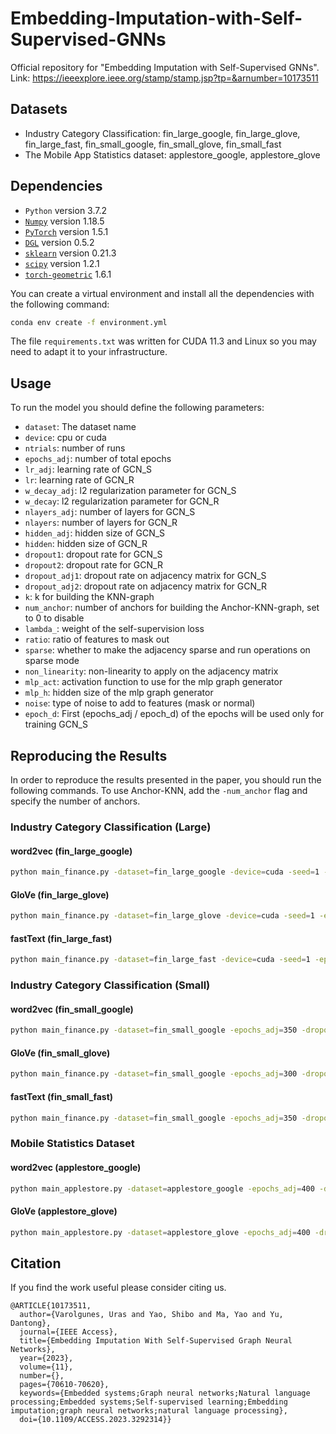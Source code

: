 # Embedding-Imputation-with-Self-Supervised-GNNs
Official repository for "Embedding Imputation with Self-Supervised GNNs". <br />
Link: https://ieeexplore.ieee.org/stamp/stamp.jsp?tp=&arnumber=10173511

## Datasets

- Industry Category Classification: fin_large_google, fin_large_glove, fin_large_fast, fin_small_google, fin_small_glove, fin_small_fast
- The Mobile App Statistics dataset: applestore_google, applestore_glove

## Dependencies

* `Python` version 3.7.2
* [`Numpy`](https://numpy.org/) version 1.18.5
* [`PyTorch`](https://pytorch.org/) version 1.5.1
* [`DGL`](https://www.dgl.ai/) version 0.5.2
* [`sklearn`](https://scikit-learn.org/stable/) version 0.21.3
* [`scipy`](https://www.scipy.org/) version 1.2.1
* [`torch-geometric`](https://github.com/rusty1s/pytorch_geometric) 1.6.1

You can create a virtual environment and install all the dependencies with the following command:

```bash
conda env create -f environment.yml
```

The file `requirements.txt` was written for CUDA 11.3 and Linux so you may need to adapt it to your infrastructure.

## Usage

To run the model you should define the following parameters:

- `dataset`: The dataset name
- `device`: cpu or cuda
- `ntrials`: number of runs
- `epochs_adj`: number of total epochs
- `lr_adj`: learning rate of GCN_S
- `lr`: learning rate of GCN_R
- `w_decay_adj`: l2 regularization parameter for GCN_S
- `w_decay`: l2 regularization parameter for GCN_R
- `nlayers_adj`: number of layers for GCN_S
- `nlayers`: number of layers for GCN_R
- `hidden_adj`: hidden size of GCN_S
- `hidden`: hidden size of GCN_R
- `dropout1`: dropout rate for GCN_S
- `dropout2`: dropout rate for GCN_R
- `dropout_adj1`: dropout rate on adjacency matrix for GCN_S
- `dropout_adj2`: dropout rate on adjacency matrix for GCN_R
- `k`: k for building the KNN-graph
- `num_anchor`: number of anchors for building the Anchor-KNN-graph, set to 0 to disable
- `lambda_`: weight of the self-supervision loss
- `ratio`: ratio of features to mask out
- `sparse`: whether to make the adjacency sparse and run operations on sparse mode
- `non_linearity`: non-linearity to apply on the adjacency matrix
- `mlp_act`: activation function to use for the mlp graph generator
- `mlp_h`: hidden size of the mlp graph generator
- `noise`: type of noise to add to features (mask or normal)
- `epoch_d`: First (epochs_adj / epoch_d) of the epochs will be used only for training GCN_S

## Reproducing the Results

In order to reproduce the results presented in the paper, you should run the following commands. To use Anchor-KNN, add the `-num_anchor` flag and specify the number of anchors.

### Industry Category Classification (Large)

#### word2vec (fin_large_google)

```bash
python main_finance.py -dataset=fin_large_google -device=cuda -seed=1 -epochs_adj=125 -dropout1=0 -dropout2=0 -dropout_adj1=0 -dropout_adj2=0 -w_decay=0 -lambda_=1 -ratio=5 -lr=1e-3 -lr_adj=1e-4 -nlayers=2 -nlayers_adj=2 -hidden=600 -hidden_adj=600 -mlp_h=300 -k=20 -sparse=1 -gen_mode=2 -non_linearity=relu -mlp_act=tanh -epoch_d=5
```

#### GloVe (fin_large_glove)

```bash
python main_finance.py -dataset=fin_large_glove -device=cuda -seed=1 -epochs_adj=175 -dropout1=0 -dropout2=0 -dropout_adj1=0 -dropout_adj2=0 -w_decay=0 -lambda_=1 -ratio=5 -lr=1e-3 -lr_adj=1e-4 -nlayers=2 -nlayers_adj=2 -hidden=600 -hidden_adj=600 -mlp_h=300 -k=20 -sparse=1 -gen_mode=2 -non_linearity=relu -mlp_act=tanh -epoch_d=5 -noise=mask
```

#### fastText (fin_large_fast)

```bash
python main_finance.py -dataset=fin_large_fast -device=cuda -seed=1 -epochs_adj=150 -dropout1=0 -dropout2=0 -dropout_adj1=0 -dropout_adj2=0 -w_decay=0 -lambda_=1 -ratio=5 -lr=1e-3 -lr_adj=1e-4 -nlayers=2 -nlayers_adj=2 -hidden=600 -hidden_adj=600 -mlp_h=300 -k=20 -sparse=1 -gen_mode=2 -non_linearity=relu -mlp_act=tanh -epoch_d=5 -noise=mask
```

### Industry Category Classification (Small)

#### word2vec (fin_small_google)

```bash
python main_finance.py -dataset=fin_small_google -epochs_adj=350 -dropout1=0 -dropout2=0 -dropout_adj1=0 -dropout_adj2=0 -w_decay=0 -lambda_=1 -ratio=5 -lr=1e-3 -lr_adj=1e-3 -nlayers=2 -nlayers_adj=2 -hidden=600 -hidden_adj=600 -mlp_h=300 -k=20 -sparse=1 -non_linearity=relu -mlp_act=tanh -epoch_d=5
```

#### GloVe (fin_small_glove)

```bash
python main_finance.py -dataset=fin_small_google -epochs_adj=300 -dropout1=0 -dropout2=0 -dropout_adj1=0 -dropout_adj2=0 -w_decay=1e-6 -lambda_=1 -ratio=5 -lr=1e-3 -lr_adj=1e-3 -nlayers=2 -nlayers_adj=2 -hidden=600 -hidden_adj=600 -mlp_h=300 -k=20 -sparse=1 -non_linearity=relu -mlp_act=tanh -epoch_d=5
```

#### fastText (fin_small_fast)

```bash
python main_finance.py -dataset=fin_small_google -epochs_adj=350 -dropout1=0 -dropout2=0 -dropout_adj1=0 -dropout_adj2=0 -w_decay=1e-6 -lambda_=1 -ratio=5 -lr=1e-3 -lr_adj=1e-4 -nlayers=2 -nlayers_adj=2 -hidden=600 -hidden_adj=600 -mlp_h=300 -k=20 -sparse=1 -non_linearity=relu -mlp_act=tanh -epoch_d=5
```

### Mobile Statistics Dataset

#### word2vec (applestore_google)

```bash
python main_applestore.py -dataset=applestore_google -epochs_adj=400 -dropout1=0 -dropout2=0 -dropout_adj1=0 -dropout_adj2=0 -w_decay=0 -lambda_=1 -ratio=5 -lr=1e-3 -lr_adj=1e-3 -nlayers=2 -nlayers_adj=2 -hidden=600 -hidden_adj=600 -mlp_h=300 -k=20 -sparse 1 -non_linearity=relu -mlp_act=tanh -epoch_d=5
```

#### GloVe (applestore_glove)

```bash
python main_applestore.py -dataset=applestore_glove -epochs_adj=400 -dropout1=0 -dropout2=0 -dropout_adj1=0 -dropout_adj2=0 -w_decay=0 -lambda_=1 -ratio=5 -lr=1e-3 -lr_adj=1e-3 -nlayers=2 -nlayers_adj=2 -hidden=600 -hidden_adj=600 -mlp_h=300 -k=20 -sparse 1 -non_linearity=relu -mlp_act=tanh -epoch_d=5
```
## Citation
If you find the work useful please consider citing us.

```
@ARTICLE{10173511,
  author={Varolgunes, Uras and Yao, Shibo and Ma, Yao and Yu, Dantong},
  journal={IEEE Access}, 
  title={Embedding Imputation With Self-Supervised Graph Neural Networks}, 
  year={2023},
  volume={11},
  number={},
  pages={70610-70620},
  keywords={Embedded systems;Graph neural networks;Natural language processing;Embedded systems;Self-supervised learning;Embedding imputation;graph neural networks;natural language processing},
  doi={10.1109/ACCESS.2023.3292314}}
```
